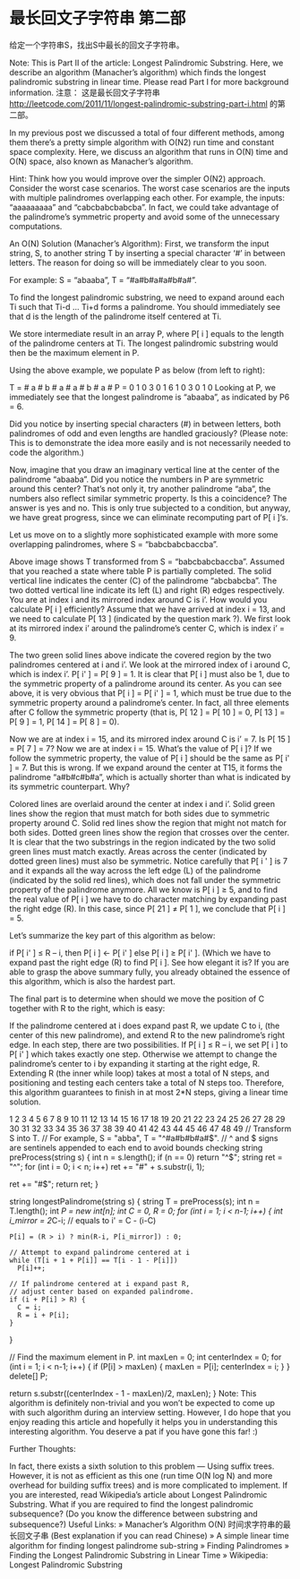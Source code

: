 最长回文子字符串 第二部
=======================

给定一个字符串S，找出S中最长的回文子字符串。

Note:
This is Part II of the article: Longest Palindromic Substring. Here, we describe an algorithm (Manacher’s algorithm) which finds the longest palindromic substring in linear time. Please read Part I for more background information.
注意：
这是最长回文子字符串 http://leetcode.com/2011/11/longest-palindromic-substring-part-i.html 的第二部。

In my previous post we discussed a total of four different methods, among them there’s a pretty simple algorithm with O(N2) run time and constant space complexity. Here, we discuss an algorithm that runs in O(N) time and O(N) space, also known as Manacher’s algorithm.

Hint:
Think how you would improve over the simpler O(N2) approach. Consider the worst case scenarios. The worst case scenarios are the inputs with multiple palindromes overlapping each other. For example, the inputs: “aaaaaaaaa” and “cabcbabcbabcba”. In fact, we could take advantage of the palindrome’s symmetric property and avoid some of the unnecessary computations.

An O(N) Solution (Manacher’s Algorithm):
First, we transform the input string, S, to another string T by inserting a special character ‘#’ in between letters. The reason for doing so will be immediately clear to you soon.

For example: S = “abaaba”, T = “#a#b#a#a#b#a#”.

To find the longest palindromic substring, we need to expand around each Ti such that Ti-d … Ti+d forms a palindrome. You should immediately see that d is the length of the palindrome itself centered at Ti.

We store intermediate result in an array P, where P[ i ] equals to the length of the palindrome centers at Ti. The longest palindromic substring would then be the maximum element in P.

Using the above example, we populate P as below (from left to right):

T = # a # b # a # a # b # a #
P = 0 1 0 3 0 1 6 1 0 3 0 1 0
Looking at P, we immediately see that the longest palindrome is “abaaba”, as indicated by P6 = 6.

Did you notice by inserting special characters (#) in between letters, both palindromes of odd and even lengths are handled graciously? (Please note: This is to demonstrate the idea more easily and is not necessarily needed to code the algorithm.)

Now, imagine that you draw an imaginary vertical line at the center of the palindrome “abaaba”. Did you notice the numbers in P are symmetric around this center? That’s not only it, try another palindrome “aba”, the numbers also reflect similar symmetric property. Is this a coincidence? The answer is yes and no. This is only true subjected to a condition, but anyway, we have great progress, since we can eliminate recomputing part of P[ i ]‘s.

Let us move on to a slightly more sophisticated example with more some overlapping palindromes, where S = “babcbabcbaccba”.


Above image shows T transformed from S = “babcbabcbaccba”. Assumed that you reached a state where table P is partially completed. The solid vertical line indicates the center (C) of the palindrome “abcbabcba”. The two dotted vertical line indicate its left (L) and right (R) edges respectively. You are at index i and its mirrored index around C is i’. How would you calculate P[ i ] efficiently?
Assume that we have arrived at index i = 13, and we need to calculate P[ 13 ] (indicated by the question mark ?). We first look at its mirrored index i’ around the palindrome’s center C, which is index i’ = 9.


The two green solid lines above indicate the covered region by the two palindromes centered at i and i’. We look at the mirrored index of i around C, which is index i’. P[ i' ] = P[ 9 ] = 1. It is clear that P[ i ] must also be 1, due to the symmetric property of a palindrome around its center.
As you can see above, it is very obvious that P[ i ] = P[ i' ] = 1, which must be true due to the symmetric property around a palindrome’s center. In fact, all three elements after C follow the symmetric property (that is, P[ 12 ] = P[ 10 ] = 0, P[ 13 ] = P[ 9 ] = 1, P[ 14 ] = P[ 8 ] = 0).


Now we are at index i = 15, and its mirrored index around C is i’ = 7. Is P[ 15 ] = P[ 7 ] = 7?
Now we are at index i = 15. What’s the value of P[ i ]? If we follow the symmetric property, the value of P[ i ] should be the same as P[ i' ] = 7. But this is wrong. If we expand around the center at T15, it forms the palindrome “a#b#c#b#a”, which is actually shorter than what is indicated by its symmetric counterpart. Why?


Colored lines are overlaid around the center at index i and i’. Solid green lines show the region that must match for both sides due to symmetric property around C. Solid red lines show the region that might not match for both sides. Dotted green lines show the region that crosses over the center.
It is clear that the two substrings in the region indicated by the two solid green lines must match exactly. Areas across the center (indicated by dotted green lines) must also be symmetric. Notice carefully that P[ i ' ] is 7 and it expands all the way across the left edge (L) of the palindrome (indicated by the solid red lines), which does not fall under the symmetric property of the palindrome anymore. All we know is P[ i ] ≥ 5, and to find the real value of P[ i ] we have to do character matching by expanding past the right edge (R). In this case, since P[ 21 ] ≠ P[ 1 ], we conclude that P[ i ] = 5.

Let’s summarize the key part of this algorithm as below:

if P[ i' ] ≤ R – i,
then P[ i ] ← P[ i' ]
else P[ i ] ≥ P[ i' ]. (Which we have to expand past the right edge (R) to find P[ i ].
See how elegant it is? If you are able to grasp the above summary fully, you already obtained the essence of this algorithm, which is also the hardest part.

The final part is to determine when should we move the position of C together with R to the right, which is easy:

If the palindrome centered at i does expand past R, we update C to i, (the center of this new palindrome), and extend R to the new palindrome’s right edge.
In each step, there are two possibilities. If P[ i ] ≤ R – i, we set P[ i ] to P[ i' ] which takes exactly one step. Otherwise we attempt to change the palindrome’s center to i by expanding it starting at the right edge, R. Extending R (the inner while loop) takes at most a total of N steps, and positioning and testing each centers take a total of N steps too. Therefore, this algorithm guarantees to finish in at most 2*N steps, giving a linear time solution.


1
2
3
4
5
6
7
8
9
10
11
12
13
14
15
16
17
18
19
20
21
22
23
24
25
26
27
28
29
30
31
32
33
34
35
36
37
38
39
40
41
42
43
44
45
46
47
48
49
// Transform S into T.
// For example, S = "abba", T = "^#a#b#b#a#$".
// ^ and $ signs are sentinels appended to each end to avoid bounds checking
string preProcess(string s) {
  int n = s.length();
  if (n == 0) return "^$";
  string ret = "^";
  for (int i = 0; i < n; i++)
    ret += "#" + s.substr(i, 1);
 
  ret += "#$";
  return ret;
}
 
string longestPalindrome(string s) {
  string T = preProcess(s);
  int n = T.length();
  int *P = new int[n];
  int C = 0, R = 0;
  for (int i = 1; i < n-1; i++) {
    int i_mirror = 2*C-i; // equals to i' = C - (i-C)
    
    P[i] = (R > i) ? min(R-i, P[i_mirror]) : 0;
    
    // Attempt to expand palindrome centered at i
    while (T[i + 1 + P[i]] == T[i - 1 - P[i]])
      P[i]++;
 
    // If palindrome centered at i expand past R,
    // adjust center based on expanded palindrome.
    if (i + P[i] > R) {
      C = i;
      R = i + P[i];
    }
  }
 
  // Find the maximum element in P.
  int maxLen = 0;
  int centerIndex = 0;
  for (int i = 1; i < n-1; i++) {
    if (P[i] > maxLen) {
      maxLen = P[i];
      centerIndex = i;
    }
  }
  delete[] P;
  
  return s.substr((centerIndex - 1 - maxLen)/2, maxLen);
}
Note:
This algorithm is definitely non-trivial and you won’t be expected to come up with such algorithm during an interview setting. However, I do hope that you enjoy reading this article and hopefully it helps you in understanding this interesting algorithm. You deserve a pat if you have gone this far! :)

Further Thoughts:

In fact, there exists a sixth solution to this problem — Using suffix trees. However, it is not as efficient as this one (run time O(N log N) and more overhead for building suffix trees) and is more complicated to implement. If you are interested, read Wikipedia’s article about Longest Palindromic Substring.
What if you are required to find the longest palindromic subsequence? (Do you know the difference between substring and subsequence?)
Useful Links:
» Manacher’s Algorithm O(N) 时间求字符串的最长回文子串 (Best explanation if you can read Chinese)
» A simple linear time algorithm for finding longest palindrome sub-string
» Finding Palindromes
» Finding the Longest Palindromic Substring in Linear Time
» Wikipedia: Longest Palindromic Substring
